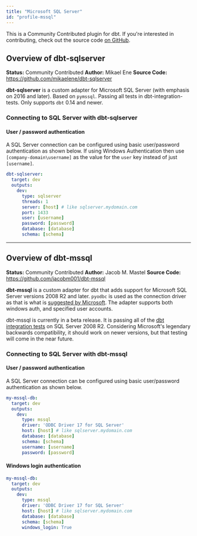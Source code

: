 ```yaml
---
title: "Microsoft SQL Server"
id: "profile-mssql"
---
```



<Callout type="info" title="Community contributed plugin">

This is a Community Contributed plugin for dbt. If you're interested in contributing, check out the source code [on GitHub](https://github.com/jacobm001/dbt-mssql).

</Callout>

## Overview of dbt-sqlserver
**Status:** Community Contributed
**Author:** Mikael Ene
**Source Code:** https://github.com/mikaelene/dbt-sqlserver

**dbt-sqlserver** is a custom adapter for Microsoft SQL Server (with emphasis on 2016 and later). Based on `pymssql`.  Passing all tests in dbt-integration-tests. Only supports `dbt` 0.14 and newer.

### Connecting to SQL Server with **dbt-sqlserver** 

#### User / password authentication

A SQL Server connection can be configured using basic user/password authentication as shown below.  If using Windows Authentication then use `[company-domain\username]` as the value for the `user` key instead of just `[username]`.

```yaml
dbt-sqlserver:
  target: dev
  outputs:
    dev:
      type: sqlserver
      threads: 1
      server: [host] # like sqlserver.mydomain.com 
      port: 1433
      user: [username]
      password: [password]
      database: [database]
      schema: [schema]
```



------------------------------------------------------------

## Overview of dbt-mssql

**Status:** Community Contributed
**Author:** Jacob M. Mastel
**Source Code:** https://github.com/jacobm001/dbt-mssql

**dbt-mssql** is a custom adapter for dbt that adds support for Microsoft SQL Server versions 2008 R2 and later. `pyodbc` is used as the connection driver as that is what is [suggested by Microsoft](https://docs.microsoft.com/en-us/sql/connect/python/python-driver-for-sql-server). The adapter supports both windows auth, and specified user accounts.

dbt-mssql is currently in a beta release. It is passing all of the [dbt integration tests](https://github.com/fishtown-analytics/dbt-integration-tests/) on SQL Server 2008 R2. Considering Microsoft's legendary backwards compatibility, it should work on newer versions, but that testing will come in the near future. 

### Connecting to SQL Server with **dbt-mssql**

#### User / password authentication

A SQL Server connection can be configured using basic user/password authentication as shown below.

<File name='profiles.yml'>

```yaml
my-mssql-db:
  target: dev
  outputs:
    dev:
      type: mssql
      driver: 'ODBC Driver 17 for SQL Server'
      host: [host] # like sqlserver.mydomain.com
      database: [database]
      schema: [schema]
      username: [username]
      password: [password]
```

</File>

#### Windows login authentication

<File name='profiles.yml'>

```yaml
my-mssql-db:
  target: dev
  outputs:
    dev:
      type: mssql
      driver: 'ODBC Driver 17 for SQL Server'
      host: [host] # like sqlserver.mydomain.com
      database: [database]
      schema: [schema]
      windows_login: True
```

</File>
